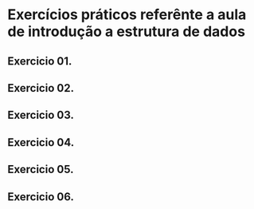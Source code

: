 # Exercícios práticos referênte a aula de introdução a estrutura de dados

## Exercicio 01.

## Exercicio 02.

## Exercicio 03.

## Exercicio 04.

## Exercicio 05.

## Exercicio 06.